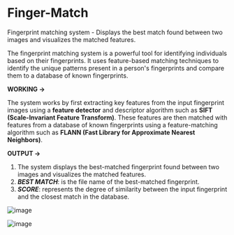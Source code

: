 # Finger-Match
Fingerprint matching system - Displays the best match found between two images and visualizes the matched features.

The fingerprint matching system is a powerful tool for identifying individuals based on their fingerprints. It uses feature-based matching techniques to identify the unique patterns present in a person's fingerprints and compare them to a database of known fingerprints. 

**WORKING ->**

The system works by first extracting key features from the input fingerprint images using a **feature detector** and descriptor algorithm such as **SIFT (Scale-Invariant Feature Transform)**. 
These features are then matched with features from a database of known fingerprints using a feature-matching algorithm such as **FLANN (Fast Library for Approximate Nearest Neighbors)**. 

**OUTPUT ->**
1. The system displays the best-matched fingerprint found between two images and visualizes the matched features.
2. _**BEST MATCH**_: is the file name of the best-matched fingerprint.
3. _**SCORE**_: represents the degree of similarity between the input fingerprint and the closest match in the database.


![image](https://github.com/v1bhut1/Finger-Match/assets/85229961/65bffc35-7ad0-4688-8be9-1f76b36729df)

![image](https://github.com/v1bhut1/Finger-Match/assets/85229961/f43aa96a-7b81-45b8-a1ca-6e1c116960c6)

